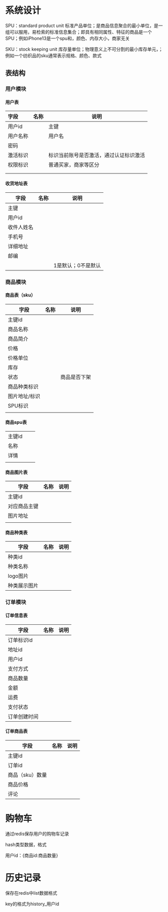 # 系统设计

SPU：standard product unit 标准产品单位；是商品信息聚合的最小单位，是一组可以服用，易检索的标准信息集合；即具有相同属性、特征的商品是一个SPU；例如iPhone13是一个spu和，颜色、内存大小，商家无关

SKU：stock keeping unit 库存量单位；物理意义上不可分割的最小库存单元，；例如一个纺织品的sku通常表示规格、颜色、款式

## 表结构

### 用户模块

#### 用户表


| 字段     | 名称 | 说明                                   |
| :--------- | ------ | ---------------------------------------- |
| 用户id   |      | 主键                                   |
| 用户名称 |      | 用户名                                 |
| 密码     |      |                                        |
| 激活标识 |      | 标识当前账号是否激活，通过认证标识激活 |
| 权限标识 |      | 普通买家，商家等区分                   |
|          |      |                                        |
|          |      |                                        |

#### 收货地址表


| 字段       | 名称 | 说明               |
| ------------ | ------ | -------------------- |
| 主键       |      |                    |
| 用户id     |      |                    |
| 收件人姓名 |      |                    |
| 手机号     |      |                    |
| 详细地址   |      |                    |
| 邮编       |      |                    |
|            |      | 1是默认；0不是默认 |

### 商品模块

#### 商品表（sku）


| 字段          | 名称 | 说明         |
| --------------- | ------ | -------------- |
| 主键id        |      |              |
| 商品名称      |      |              |
| 商品简介      |      |              |
| 价格          |      |              |
| 价格单位      |      |              |
| 库存          |      |              |
| 状态          |      | 商品是否下架 |
| 商品种类标识  |      |              |
| 图片地址/标识 |      |              |
| SPU标识       |      |              |
|               |      |              |

#### 商品spu表


|        |  |  |
| -------- | -- | -- |
| 主键id |  |  |
| 名称   |  |  |
| 详情   |  |  |
|        |  |  |

#### 商品图片表


| 字段         | 名称 | 说明 |
| -------------- | ------ | ------ |
| 主键id       |      |      |
| 对应商品主键 |      |      |
| 图片地址     |      |      |
|              |      |      |

#### 商品种类表


| 字段         | 名称 | 说明 |
| -------------- | ------ | ------ |
| 种类id       |      |      |
| 种类名称     |      |      |
| logo图片     |      |      |
| 种类展示图片 |      |      |

### 订单模块

#### 订单信息表


| 字段         | 名称 | 说明 |
| -------------- | ------ | ------ |
| 订单标识id   |      |      |
| 地址id       |      |      |
| 用户id       |      |      |
| 支付方式     |      |      |
| 商品数量     |      |      |
| 金额         |      |      |
| 运费         |      |      |
| 支付状态     |      |      |
| 订单创建时间 |      |      |

#### 订单商品表


| 字段            | 名称 | 说明 |
| ----------------- | ------ | ------ |
| 主键id          |      |      |
| 订单id          |      |      |
| 商品（sku）数量 |      |      |
| 商品价格        |      |      |
| 评论            |      |      |

# 购物车

通过redis保存用户的购物车记录

hash类型数据，格式

用户id：{商品id:商品数量}



# 历史记录

保存在redis中list数据格式

key的格式为history_用户id